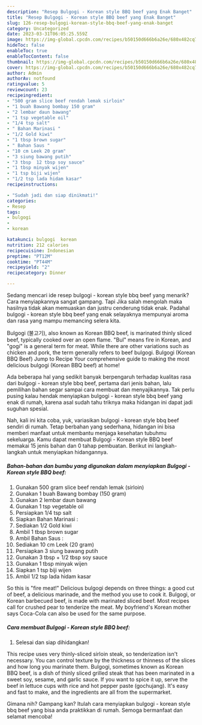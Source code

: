 ```yaml
---
description: "Resep Bulgogi - Korean style BBQ beef yang Enak Banget"
title: "Resep Bulgogi - Korean style BBQ beef yang Enak Banget"
slug: 126-resep-bulgogi-korean-style-bbq-beef-yang-enak-banget
category: Uncategorized
date: 2023-03-31T06:05:25.559Z
image: https://img-global.cpcdn.com/recipes/b50150d666b6a26e/680x482cq70/bulgogi-korean-style-bbq-beef-foto-resep-utama.jpg
hideToc: false
enableToc: true
enableTocContent: false
thumbnail: https://img-global.cpcdn.com/recipes/b50150d666b6a26e/680x482cq70/bulgogi-korean-style-bbq-beef-foto-resep-utama.jpg
cover: https://img-global.cpcdn.com/recipes/b50150d666b6a26e/680x482cq70/bulgogi-korean-style-bbq-beef-foto-resep-utama.jpg
author: Admin
authorAv: notfound
ratingvalue: 5
reviewcount: 23
recipeingredient:
- "500 gram slice beef rendah lemak sirloin"
- "1 buah Bawang bombay 150 gram"
- "2 lembar daun bawang"
- "1 tsp vegetable oil"
- "1/4 tsp salt"
- " Bahan Marinasi "
- "1/2 Gold kiwi"
- "1 tbsp brown sugar"
- " Bahan Saus "
- "10 cm Leek 20 gram"
- "3 siung bawang putih"
- "3 tbsp  12 tbsp soy sauce"
- "1 tbsp minyak wijen"
- "1 tsp biji wijen"
- "1/2 tsp lada hidam kasar"
recipeinstructions:

- "Sudah jadi dan siap dinikmati!"
categories:
- Resep
tags:
- bulgogi
- 
- korean

katakunci: bulgogi  korean 
nutrition: 212 calories
recipecuisine: Indonesian
preptime: "PT12M"
cooktime: "PT44M"
recipeyield: "2"
recipecategory: Dinner

---
```



Sedang mencari ide resep bulgogi - korean style bbq beef yang menarik? Cara menyiapkannya sangat gampang. Tapi Jika salah mengolah maka hasilnya tidak akan memuaskan dan justru cenderung tidak enak. Padahal bulgogi - korean style bbq beef yang enak selayaknya mempunyai aroma dan rasa yang mampu memancing selera kita.


Bulgogi (불고기), also known as Korean BBQ beef, is marinated thinly sliced beef, typically cooked over an open flame. &#34;Bul&#34; means fire in Korean, and &#34;gogi&#34; is a general term for meat. While there are other variations such as chicken and pork, the term generally refers to beef bulgogi. Bulgogi (Korean BBQ Beef) Jump to Recipe Your comprehensive guide to making the most delicious bulgogi (Korean BBQ beef) at home!

Ada beberapa hal yang sedikit banyak berpengaruh terhadap kualitas rasa dari bulgogi - korean style bbq beef, pertama dari jenis bahan, lalu pemilihan bahan segar sampai cara membuat dan menyajikannya. Tak perlu pusing kalau hendak menyiapkan bulgogi - korean style bbq beef yang enak di rumah, karena asal sudah tahu triknya maka hidangan ini dapat jadi suguhan spesial.


Nah, kali ini kita coba, yuk, variasikan bulgogi - korean style bbq beef sendiri di rumah. Tetap berbahan yang sederhana, hidangan ini bisa memberi manfaat untuk membantu menjaga kesehatan tubuhmu sekeluarga. Kamu dapat membuat Bulgogi - Korean style BBQ beef memakai 15 jenis bahan dan 0 tahap pembuatan. Berikut ini langkah-langkah untuk menyiapkan hidangannya.

<!--inarticleads1-->

##### Bahan-bahan dan bumbu yang digunakan dalam menyiapkan Bulgogi - Korean style BBQ beef:

1. Gunakan 500 gram slice beef rendah lemak (sirloin)
1. Gunakan 1 buah Bawang bombay (150 gram)
1. Gunakan 2 lembar daun bawang
1. Gunakan 1 tsp vegetable oil
1. Persiapkan 1/4 tsp salt
1. Siapkan  Bahan Marinasi :
1. Sediakan 1/2 Gold kiwi
1. Ambil 1 tbsp brown sugar
1. Ambil  Bahan Saus :
1. Sediakan 10 cm Leek (20 gram)
1. Persiapkan 3 siung bawang putih
1. Gunakan 3 tbsp + 1/2 tbsp soy sauce
1. Gunakan 1 tbsp minyak wijen
1. Siapkan 1 tsp biji wijen
1. Ambil 1/2 tsp lada hidam kasar


So this is &#34;fire meat!&#34; Delicious bulgogi depends on three things: a good cut of beef, a delicious marinade, and the method you use to cook it. Bulgogi, or Korean barbecued beef, is made with marinated sliced beef. Most recipes call for crushed pear to tenderize the meat. My boyfriend&#39;s Korean mother says Coca-Cola can also be used for the same purpose. 

<!--inarticleads2-->

##### Cara membuat Bulgogi - Korean style BBQ beef:


1. Selesai dan siap dihidangkan!

This recipe uses very thinly-sliced sirloin steak, so tenderization isn&#39;t necessary. You can control texture by the thickness or thinness of the slices and how long you marinate them. Bulgogi, sometimes known as Korean BBQ beef, is a dish of thinly sliced grilled steak that has been marinated in a sweet soy, sesame, and garlic sauce. If you want to spice it up, serve the beef in lettuce cups with rice and hot pepper paste (gochujang). It&#39;s easy and fast to make, and the ingredients are all from the supermarket. 

Gimana nih? Gampang kan? Itulah cara menyiapkan bulgogi - korean style bbq beef yang bisa anda praktikkan di rumah. Semoga bermanfaat dan selamat mencoba!
